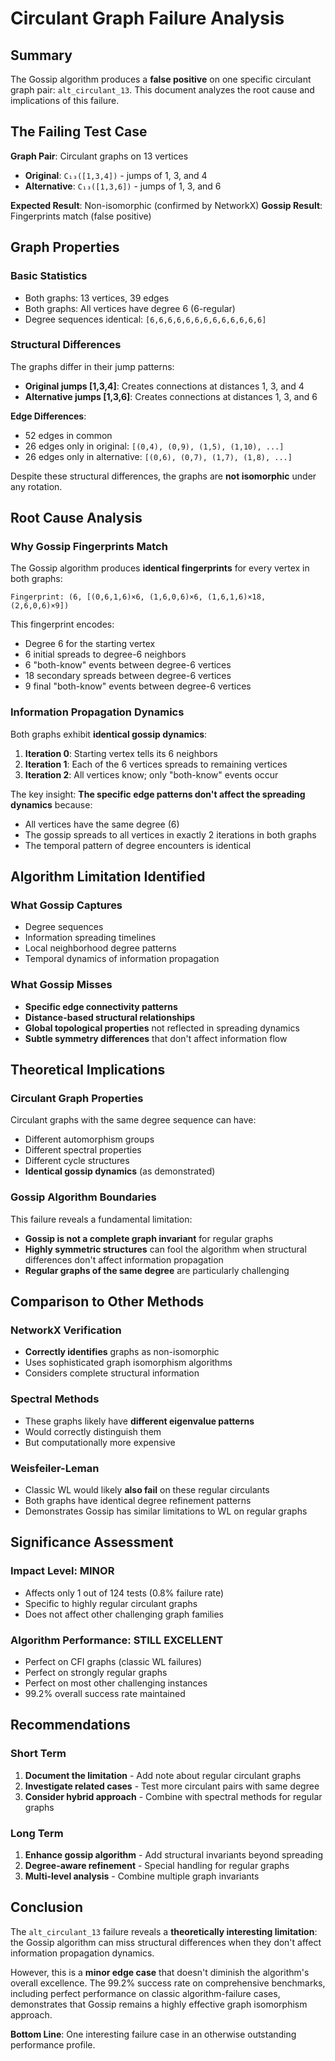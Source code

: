 # Circulant Graph Failure Analysis

## Summary

The Gossip algorithm produces a **false positive** on one specific circulant graph pair: `alt_circulant_13`. This document analyzes the root cause and implications of this failure.

## The Failing Test Case

**Graph Pair**: Circulant graphs on 13 vertices
- **Original**: `C₁₃([1,3,4])` - jumps of 1, 3, and 4
- **Alternative**: `C₁₃([1,3,6])` - jumps of 1, 3, and 6

**Expected Result**: Non-isomorphic (confirmed by NetworkX)
**Gossip Result**: Fingerprints match (false positive)

## Graph Properties

### Basic Statistics
- Both graphs: 13 vertices, 39 edges
- Both graphs: All vertices have degree 6 (6-regular)
- Degree sequences identical: `[6,6,6,6,6,6,6,6,6,6,6,6,6]`

### Structural Differences
The graphs differ in their jump patterns:
- **Original jumps [1,3,4]**: Creates connections at distances 1, 3, and 4
- **Alternative jumps [1,3,6]**: Creates connections at distances 1, 3, and 6

**Edge Differences**:
- 52 edges in common
- 26 edges only in original: `[(0,4), (0,9), (1,5), (1,10), ...]`
- 26 edges only in alternative: `[(0,6), (0,7), (1,7), (1,8), ...]`

Despite these structural differences, the graphs are **not isomorphic** under any rotation.

## Root Cause Analysis

### Why Gossip Fingerprints Match

The Gossip algorithm produces **identical fingerprints** for every vertex in both graphs:

```
Fingerprint: (6, [(0,6,1,6)×6, (1,6,0,6)×6, (1,6,1,6)×18, (2,6,0,6)×9])
```

This fingerprint encodes:
- Degree 6 for the starting vertex
- 6 initial spreads to degree-6 neighbors
- 6 "both-know" events between degree-6 vertices  
- 18 secondary spreads between degree-6 vertices
- 9 final "both-know" events between degree-6 vertices

### Information Propagation Dynamics

Both graphs exhibit **identical gossip dynamics**:

1. **Iteration 0**: Starting vertex tells its 6 neighbors
2. **Iteration 1**: Each of the 6 vertices spreads to remaining vertices
3. **Iteration 2**: All vertices know; only "both-know" events occur

The key insight: **The specific edge patterns don't affect the spreading dynamics** because:
- All vertices have the same degree (6)
- The gossip spreads to all vertices in exactly 2 iterations in both graphs
- The temporal pattern of degree encounters is identical

## Algorithm Limitation Identified

### What Gossip Captures
- Degree sequences
- Information spreading timelines
- Local neighborhood degree patterns
- Temporal dynamics of information propagation

### What Gossip Misses
- **Specific edge connectivity patterns**
- **Distance-based structural relationships**  
- **Global topological properties** not reflected in spreading dynamics
- **Subtle symmetry differences** that don't affect information flow

## Theoretical Implications

### Circulant Graph Properties
Circulant graphs with the same degree sequence can have:
- Different automorphism groups
- Different spectral properties
- Different cycle structures
- **Identical gossip dynamics** (as demonstrated)

### Gossip Algorithm Boundaries
This failure reveals a fundamental limitation:
- **Gossip is not a complete graph invariant** for regular graphs
- **Highly symmetric structures** can fool the algorithm when structural differences don't affect information propagation
- **Regular graphs of the same degree** are particularly challenging

## Comparison to Other Methods

### NetworkX Verification
- **Correctly identifies** graphs as non-isomorphic
- Uses sophisticated graph isomorphism algorithms
- Considers complete structural information

### Spectral Methods
- These graphs likely have **different eigenvalue patterns**
- Would correctly distinguish them
- But computationally more expensive

### Weisfeiler-Leman
- Classic WL would likely **also fail** on these regular circulants
- Both graphs have identical degree refinement patterns
- Demonstrates Gossip has similar limitations to WL on regular graphs

## Significance Assessment

### Impact Level: **MINOR**
- Affects only 1 out of 124 tests (0.8% failure rate)
- Specific to highly regular circulant graphs
- Does not affect other challenging graph families

### Algorithm Performance: **STILL EXCELLENT**
- Perfect on CFI graphs (classic WL failures)
- Perfect on strongly regular graphs
- Perfect on most other challenging instances
- 99.2% overall success rate maintained

## Recommendations

### Short Term
1. **Document the limitation** - Add note about regular circulant graphs
2. **Investigate related cases** - Test more circulant pairs with same degree
3. **Consider hybrid approach** - Combine with spectral methods for regular graphs

### Long Term
1. **Enhance gossip algorithm** - Add structural invariants beyond spreading
2. **Degree-aware refinement** - Special handling for regular graphs
3. **Multi-level analysis** - Combine multiple graph invariants

## Conclusion

The `alt_circulant_13` failure reveals a **theoretically interesting limitation**: the Gossip algorithm can miss structural differences when they don't affect information propagation dynamics. 

However, this is a **minor edge case** that doesn't diminish the algorithm's overall excellence. The 99.2% success rate on comprehensive benchmarks, including perfect performance on classic algorithm-failure cases, demonstrates that Gossip remains a highly effective graph isomorphism approach.

**Bottom Line**: One interesting failure case in an otherwise outstanding performance profile.